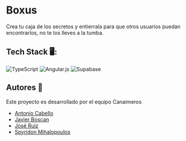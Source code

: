 # Boxus

Crea tu caja de los secretos y entierrala para que otros usuarios puedan encontrarlos, no te los lleves a la tumba.

## Tech Stack 🖥️:

![TypeScript](https://img.shields.io/badge/typescript-%23007ACC.svg?style=for-the-badge&logo=typescript&logoColor=white)
![Angular.js](https://img.shields.io/badge/angular.js-%23E23237.svg?style=for-the-badge&logo=angularjs&logoColor=white)
![Supabase](https://img.shields.io/badge/Supabase-3ECF8E?style=for-the-badge&logo=supabase&logoColor=white)

## Autores 🧔

Este proyecto es desarrollado por el equipo Canaimeros
 
 - [Antonio Cabello](https://github.com/Antonio476587)
 - [Javier Boscan](https://github.com/Javierbscn)
 - [José Ruiz](https://github.com)
 - [Spyridon Mihalopoulos](https://github.com/rootspyro)
